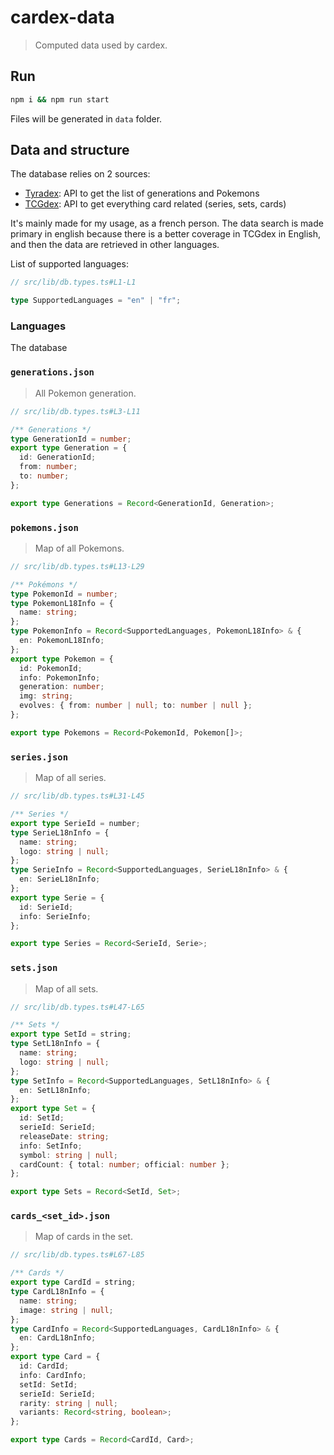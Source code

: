 # cardex-data

> Computed data used by cardex.

## Run

```bash
npm i && npm run start
```

Files will be generated in `data` folder.

## Data and structure

The database relies on 2 sources:

- [Tyradex](https://github.com/Yarkis01/TyraDex): API to get the list of generations and Pokemons
- [TCGdex](https://github.com/tcgdex/cards-database): API to get everything card related (series, sets, cards)

It's mainly made for my usage, as a french person. The data search is made primary in english because there is a better coverage in TCGdex in English, and then the data are retrieved in other languages.

List of supported languages:

```ts
// src/lib/db.types.ts#L1-L1

type SupportedLanguages = "en" | "fr";
```

### Languages

The database

### `generations.json`

> All Pokemon generation.

```ts
// src/lib/db.types.ts#L3-L11

/** Generations */
type GenerationId = number;
export type Generation = {
  id: GenerationId;
  from: number;
  to: number;
};

export type Generations = Record<GenerationId, Generation>;
```

### `pokemons.json`

> Map of all Pokemons.

```ts
// src/lib/db.types.ts#L13-L29

/** Pokémons */
type PokemonId = number;
type PokemonL18Info = {
  name: string;
};
type PokemonInfo = Record<SupportedLanguages, PokemonL18Info> & {
  en: PokemonL18Info;
};
export type Pokemon = {
  id: PokemonId;
  info: PokemonInfo;
  generation: number;
  img: string;
  evolves: { from: number | null; to: number | null };
};

export type Pokemons = Record<PokemonId, Pokemon[]>;
```

### `series.json`

> Map of all series.

```ts
// src/lib/db.types.ts#L31-L45

/** Series */
export type SerieId = number;
type SerieL18nInfo = {
  name: string;
  logo: string | null;
};
type SerieInfo = Record<SupportedLanguages, SerieL18nInfo> & {
  en: SerieL18nInfo;
};
export type Serie = {
  id: SerieId;
  info: SerieInfo;
};

export type Series = Record<SerieId, Serie>;
```

### `sets.json`

> Map of all sets.

```ts
// src/lib/db.types.ts#L47-L65

/** Sets */
export type SetId = string;
type SetL18nInfo = {
  name: string;
  logo: string | null;
};
type SetInfo = Record<SupportedLanguages, SetL18nInfo> & {
  en: SetL18nInfo;
};
export type Set = {
  id: SetId;
  serieId: SerieId;
  releaseDate: string;
  info: SetInfo;
  symbol: string | null;
  cardCount: { total: number; official: number };
};

export type Sets = Record<SetId, Set>;
```

### `cards_<set_id>.json`

> Map of cards in the set.

```ts
// src/lib/db.types.ts#L67-L85

/** Cards */
export type CardId = string;
type CardL18nInfo = {
  name: string;
  image: string | null;
};
type CardInfo = Record<SupportedLanguages, CardL18nInfo> & {
  en: CardL18nInfo;
};
export type Card = {
  id: CardId;
  info: CardInfo;
  setId: SetId;
  serieId: SerieId;
  rarity: string | null;
  variants: Record<string, boolean>;
};

export type Cards = Record<CardId, Card>;
```
